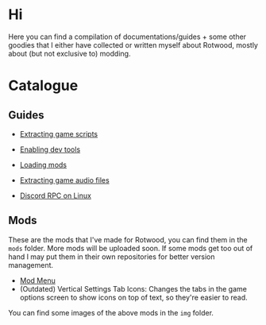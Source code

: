 # Hi
Here you can find a compilation of documentations/guides + some other goodies that I either have collected or written myself about Rotwood, mostly about (but not exclusive to) modding.

# Catalogue

## Guides

- [Extracting game scripts](docs/extracting_game_scripts.md)

- [Enabling dev tools](docs/enabling_devtools.md)

- [Loading mods](docs/loading_mods.md)

- [Extracting game audio files](docs/extracting_audio.md)

- [Discord RPC on Linux](docs/linux_discord_rpc.md)

## Mods

These are the mods that I've made for Rotwood, you can find them in the `mods` folder. More mods will be uploaded soon. If some mods get too out of hand I may put them in their own repositories for better version management.

- [Mod Menu](https://github.com/zgibberish/rotwood-modmenu)
- (Outdated) Vertical Settings Tab Icons: Changes the tabs in the game options screen to show icons on top of text, so they're easier to read.

You can find some images of the above mods in the `img` folder.

